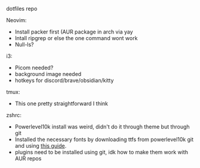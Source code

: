 dotfiles repo

Neovim:
- Install packer first (AUR package in arch via yay
- Intall ripgrep or else the one command wont work
- Null-ls?

i3:
- Picom needed?
- background image needed
- hotkeys for discord/brave/obsidian/kitty

tmux:
- This one pretty straightforward I think

zshrc:
- Powerlevel10k install was weird, didn't do it through theme but through git
- Installed the necessary fonts by downloading ttfs from powerlevel10k git and using [this guide](https://www.unixtutorial.org/how-to-install-ttf-fonts-in-linux/).
- plugins need to be installed using git, idk how to make them work with AUR repos


